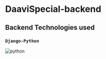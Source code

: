 # DaaviSpecial-backend

## Backend Technologies used
### `Django-Python`
![python](https://encrypted-tbn0.gstatic.com/images?q=tbn:ANd9GcSbhwzNrngWxm7FE7Q__Dd3jEEeuYeyewgxXA&s)

